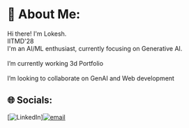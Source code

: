 
# 💫 About Me:
Hi there! I'm Lokesh.<br>IITMD'28<br>I'm an AI/ML enthusiast, currently focusing on Generative AI.<br>
<br>I’m currently working 3d Portfolio </br>
<br>I’m looking to collaborate on GenAI and Web development<br>


## 🌐 Socials:
[![LinkedIn](https://img.shields.io/badge/LinkedIn-%230077B5.svg?logo=linkedin&logoColor=white)][![email](https://img.shields.io/badge/Email-D14836?logo=gmail&logoColor=white)](mailto:quan655737@gmail.com) 
